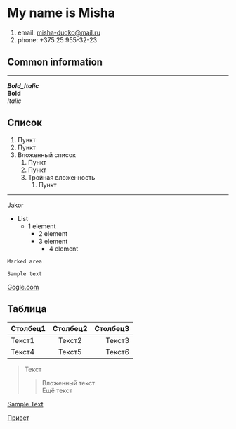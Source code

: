 # My name is Misha

1. email: misha-dudko@mail.ru
2. phone: +375 25 955-32-23 

## Common information
---
***Bold_Italic***<br>
**Bold**<br>
*Italic*


## Список
1. Пункт
2. Пункт
3. Вложенный список
    1. Пункт
    2. Пункт
    3. Тройная вложенность
        1. Пункт
---
<a id="jakor">Jakor</a>
* List
    * 1 element
        * 2 element
        * 3 element
            * 4 element

```
Marked area
```
    Sample text 
[Gogle.com](https://google.com)

## Таблица
Столбец1 | Столбец2 | Столбец3
:--------|:--------:| -------:
Текст1|Текст2|Текст3
Текст4|Текст5|Текст6

> Текст
>> Вложенный текст<br>
>> Ещё текст<br>

[Sample Text](#jakor)

[Привет][1]

[1]: (https://google.com)
